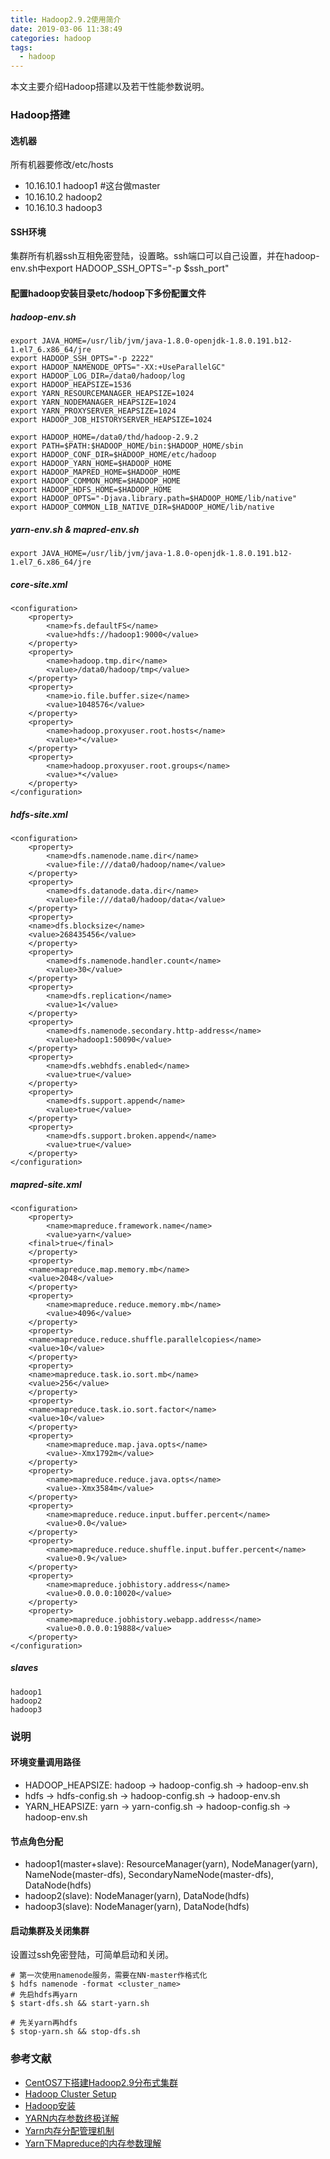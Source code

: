 ```yaml
---
title: Hadoop2.9.2使用简介
date: 2019-03-06 11:38:49
categories: hadoop
tags:
  - hadoop
---
```


本文主要介绍Hadoop搭建以及若干性能参数说明。

### Hadoop搭建

#### 选机器

所有机器要修改/etc/hosts

- 10.16.10.1 hadoop1 #这台做master
- 10.16.10.2 hadoop2
- 10.16.10.3 hadoop3

<!-- more -->

#### SSH环境

集群所有机器ssh互相免密登陆，设置略。ssh端口可以自己设置，并在hadoop-env.sh中export HADOOP_SSH_OPTS="-p $ssh_port"

#### 配置hadoop安装目录etc/hodoop下多份配置文件

##### hadoop-env.sh

```
export JAVA_HOME=/usr/lib/jvm/java-1.8.0-openjdk-1.8.0.191.b12-1.el7_6.x86_64/jre
export HADOOP_SSH_OPTS="-p 2222"
export HADOOP_NAMENODE_OPTS="-XX:+UseParallelGC"
export HADOOP_LOG_DIR=/data0/hadoop/log
export HADOOP_HEAPSIZE=1536
export YARN_RESOURCEMANAGER_HEAPSIZE=1024
export YARN_NODEMANAGER_HEAPSIZE=1024
export YARN_PROXYSERVER_HEAPSIZE=1024
export HADOOP_JOB_HISTORYSERVER_HEAPSIZE=1024

export HADOOP_HOME=/data0/thd/hadoop-2.9.2
export PATH=$PATH:$HADOOP_HOME/bin:$HADOOP_HOME/sbin
export HADOOP_CONF_DIR=$HADOOP_HOME/etc/hadoop
export HADOOP_YARN_HOME=$HADOOP_HOME
export HADOOP_MAPRED_HOME=$HADOOP_HOME
export HADOOP_COMMON_HOME=$HADOOP_HOME
export HADOOP_HDFS_HOME=$HADOOP_HOME
export HADOOP_OPTS="-Djava.library.path=$HADOOP_HOME/lib/native"
export HADOOP_COMMON_LIB_NATIVE_DIR=$HADOOP_HOME/lib/native
```

##### yarn-env.sh & mapred-env.sh

```
export JAVA_HOME=/usr/lib/jvm/java-1.8.0-openjdk-1.8.0.191.b12-1.el7_6.x86_64/jre
```

##### core-site.xml

```
<configuration>
    <property>
        <name>fs.defaultFS</name>
        <value>hdfs://hadoop1:9000</value>
    </property>
    <property>
        <name>hadoop.tmp.dir</name>
        <value>/data0/hadoop/tmp</value>
    </property>
    <property>
        <name>io.file.buffer.size</name>
        <value>1048576</value>
    </property>
    <property>
        <name>hadoop.proxyuser.root.hosts</name>
        <value>*</value>
    </property>
    <property>
        <name>hadoop.proxyuser.root.groups</name>
        <value>*</value>
    </property>
</configuration>
```

##### hdfs-site.xml

```
<configuration>
    <property>
        <name>dfs.namenode.name.dir</name>
        <value>file:///data0/hadoop/name</value>
    </property>
    <property>
        <name>dfs.datanode.data.dir</name>
        <value>file:///data0/hadoop/data</value>
    </property>
    <property>
	<name>dfs.blocksize</name>
	<value>268435456</value>
    </property>
    <property>
        <name>dfs.namenode.handler.count</name>
        <value>30</value>
    </property>
    <property>
        <name>dfs.replication</name>
        <value>1</value>
    </property>
    <property>
        <name>dfs.namenode.secondary.http-address</name>
        <value>hadoop1:50090</value>
    </property>
    <property>
    	<name>dfs.webhdfs.enabled</name>
    	<value>true</value>
    </property>
    <property>
        <name>dfs.support.append</name>
        <value>true</value>
    </property>
    <property>
        <name>dfs.support.broken.append</name>
        <value>true</value>
    </property>
</configuration>
```

##### mapred-site.xml

```
<configuration>
    <property>
        <name>mapreduce.framework.name</name>
        <value>yarn</value>
	<final>true</final>
    </property>
    <property>
	<name>mapreduce.map.memory.mb</name>
	<value>2048</value>
    </property>
    <property>
        <name>mapreduce.reduce.memory.mb</name>
        <value>4096</value>
    </property>
    <property>
 	<name>mapreduce.reduce.shuffle.parallelcopies</name>
	<value>10</value>
    </property>
    <property>
	<name>mapreduce.task.io.sort.mb</name>
	<value>256</value>
    </property>
    <property>
	<name>mapreduce.task.io.sort.factor</name>
	<value>10</value>
    </property>
    <property>
        <name>mapreduce.map.java.opts</name>
        <value>-Xmx1792m</value>
    </property>
    <property>
        <name>mapreduce.reduce.java.opts</name>
        <value>-Xmx3584m</value>
    </property>
    <property>
        <name>mapreduce.reduce.input.buffer.percent</name>
        <value>0.0</value>
    </property>
    <property>
        <name>mapreduce.reduce.shuffle.input.buffer.percent</name>
        <value>0.9</value>
    </property>
    <property>
        <name>mapreduce.jobhistory.address</name>
        <value>0.0.0.0:10020</value>
    </property>
    <property>
        <name>mapreduce.jobhistory.webapp.address</name>
        <value>0.0.0.0:19888</value>
    </property>
</configuration>
```

##### slaves

```
hadoop1
hadoop2
hadoop3
```

### 说明

#### 环境变量调用路径

- HADOOP_HEAPSIZE: hadoop -> hadoop-config.sh -> hadoop-env.sh
- hdfs -> hdfs-config.sh -> hadoop-config.sh -> hadoop-env.sh
- YARN_HEAPSIZE: yarn -> yarn-config.sh -> hadoop-config.sh -> hadoop-env.sh

#### 节点角色分配

- hadoop1(master+slave): ResourceManager(yarn), NodeManager(yarn), NameNode(master-dfs), SecondaryNameNode(master-dfs), DataNode(hdfs)
- hadoop2(slave):  NodeManager(yarn), DataNode(hdfs)
- hadoop3(slave):  NodeManager(yarn), DataNode(hdfs)

#### 启动集群及关闭集群

设置过ssh免密登陆，可简单启动和关闭。

```
# 第一次使用namenode服务，需要在NN-master作格式化
$ hdfs namenode -format <cluster_name>
# 先启hdfs再yarn
$ start-dfs.sh && start-yarn.sh

# 先关yarn再hdfs
$ stop-yarn.sh && stop-dfs.sh
```

### 参考文献

- [CentOS7下搭建Hadoop2.9分布式集群](https://www.linuxidc.com/Linux/2018-11/155328.htm)
- [Hadoop Cluster Setup](http://hadoop.apache.org/docs/stable/hadoop-project-dist/hadoop-common/ClusterSetup.html)
- [Hadoop安装](https://www.jianshu.com/p/4c81a1e32161)
- [YARN内存参数终极详解](https://blog.51cto.com/meiyiprincess/1747113)
- [Yarn内存分配管理机制](https://blog.csdn.net/suifeng3051/article/details/45477773)
- [Yarn下Mapreduce的内存参数理解](https://segmentfault.com/a/1190000003777237)